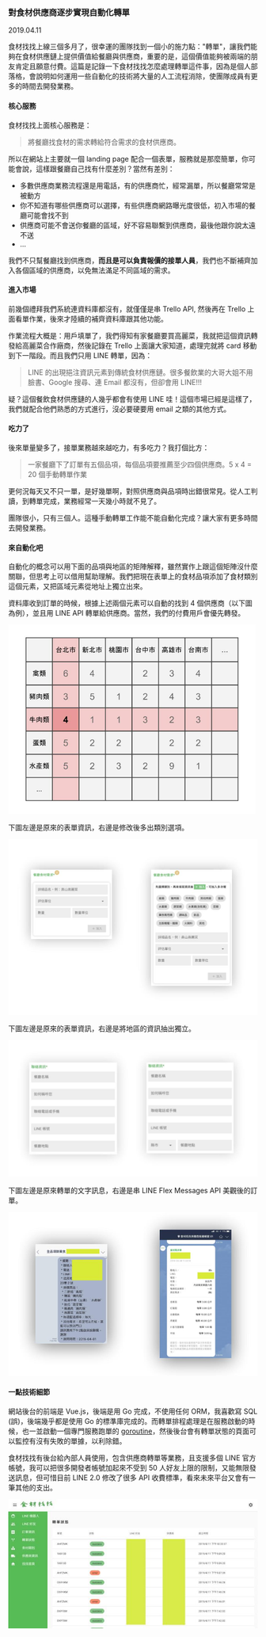 ### 對食材供應商逐步實現自動化轉單

2019.04.11

食材找找上線三個多月了，很幸運的團隊找到一個小的施力點："轉單"，讓我們能夠在食材供應鏈上提供價值給餐廳與供應商，重要的是，這個價值能夠被兩端的朋友肯定且願意付費。這篇是記錄一下食材找找怎麼處理轉單這件事，因為是個人部落格，會說明如何運用一些自動化的技術將大量的人工流程消除，使團隊成員有更多的時間去開發業務。

#### 核心服務

食材找找上面核心服務是：

> 將餐廳找食材的需求轉給符合需求的食材供應商。

所以在網站上主要就一個 landing page 配合一個表單，服務就是那麼簡單，你可能會說，這樣跟餐廳自己找有什麼差別？當然有差別：

* 多數供應商業務流程還是用電話，有的供應商忙，經常漏單，所以餐廳常常是被動方
* 你不知道有哪些供應商可以選擇，有些供應商網路曝光度很低，初入市場的餐廳可能會找不到
* 供應商可能不會送你餐廳的區域，好不容易聯繫到供應商，最後他跟你說太遠不送
* ...

我們不只幫餐廳找到供應商，**而且是可以負責報價的接單人員**，我們也不斷補齊加入各個區域的供應商，以免無法滿足不同區域的需求。

#### 進入市場

前幾個禮拜我們系統連資料庫都沒有，就僅僅是串 Trello API, 然後再在 Trello 上面看單作業，後來才陸續的補齊資料庫跟其他功能。

作業流程大概是：用戶填單了，我們得知有家餐廳要買高麗菜，我就把這個資訊轉發給高麗菜合作廠商，然後記錄在 Trello 上面讓大家知道，處理完就將 card 移動到下一階段。而且我們只用 LINE 轉單，因為：

> LINE 的出現挹注資訊元素到傳統食材供應鏈。很多餐飲業的大哥大姐不用臉書、Google 搜尋、連 Email 都沒有，但卻會用 LINE!!!

疑？這個餐飲食材供應鏈的人幾乎都會有使用 LINE 哇！這個市場已經是這樣了，我們就配合他們熟悉的方式進行，沒必要硬要用 email 之類的其他方式。

#### 吃力了

後來單量變多了，接單業務越來越吃力，有多吃力？我打個比方：

> 一家餐廳下了訂單有五個品項，每個品項要推薦至少四個供應商。5 x 4 = 20 個手動轉單作業

更何況每天又不只一單，是好幾單啊，對照供應商與品項時出錯很常見。從人工判讀，到轉單完成，業務經常一天幾小時就不見了。

團隊很小，只有三個人。這種手動轉單工作能不能自動化完成？讓大家有更多時間去開發業務。

#### 來自動化吧

自動化的概念可以用下面的品項與地區的矩陣解釋，雖然實作上跟這個矩陣沒什麼關聯，但思考上可以借用幫助理解。我們把現在表單上的食材品項添加了食材類別這個元素，又把區域元素從地址上獨立出來。

資料庫收到訂單的時候，根據上述兩個元素可以自動的找到 4 個供應商（以下圖為例），並且用 LINE API 轉單給供應商。當然，我們的付費用戶會優先轉發。

<img src="../img/20190411/food-matrix.jpg" width="500">

下圖左邊是原來的表單資訊，右邊是修改後多出類別選項。

<img src="../img/20190411/categories.jpg">

下圖左邊是原來的表單資訊，右邊是將地區的資訊抽出獨立。

<img src="../img/20190411/country_city.jpg">

下圖左邊是原來轉單的文字訊息，右邊是串 LINE Flex Messages API 美觀後的訂單。

<img src="../img/20190411/flex-message.jpg">

#### 一點技術細節

網站後台的前端是 Vue.js，後端是用 Go 完成，不使用任何 ORM，我喜歡寫 SQL (誤)，後端幾乎都是使用 Go 的標準庫完成的。而轉單排程處理是在服務啟動的時候，也一並啟動一個專門服務跑單的 [goroutine]，然後後台會有轉單狀態的頁面可以監控有沒有失敗的單據，以利除錯。

食材找找有後台給內部人員使用，包含供應商轉單等業務，且支援多個 LINE 官方帳號，我可以把很多開發者帳號加起來不受到 50 人好友上限的限制，又能無限發送訊息，但可惜目前 LINE 2.0 修改了很多 API 收費標準，看來未來平台又會有一筆其他的支出。


<img src="../img/20190411/dashboard.jpg">

[goroutine]:https://tour.golang.org/concurrency/1
